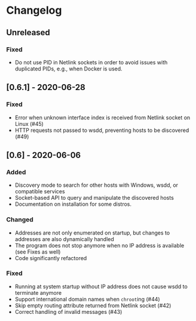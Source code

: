# Changelog

## Unreleased

### Fixed

- Do not use PID in Netlink sockets in order to avoid issues with duplicated PIDs, e.g., when Docker is used.

## [0.6.1] - 2020-06-28

### Fixed

- Error when unknown interface index is received from Netlink socket on Linux (#45)
- HTTP requests not passed to wsdd, preventing hosts to be discovered (#49)

## [0.6] - 2020-06-06

### Added

- Discovery mode to search for other hosts with Windows, wsdd, or compatible services
- Socket-based API to query and manipulate the discovered hosts
- Documentation on installation for some distros.

### Changed

- Addresses are not only enumerated on startup, but changes to addresses are also dynamically handled
- The program does not stop anymore when no IP address is available (see Fixes as well)
- Code significantly refactored

### Fixed

- Running at system startup without IP address does not cause wsdd to terminate anymore
- Support international domain names when `chroot`ing (#44)
- Skip empty routing attribute returned from Netlink socket (#42)
- Correct handling of invalid messages (#43)
